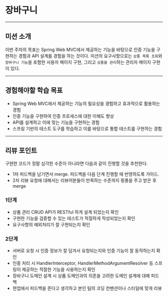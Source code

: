# 장바구니

---
## 미션 소개
이번 주차의 목표는 Spring Web MVC에서 제공하는 기능을 바탕으로 인증 기능을 구현하는 경험과 API 설계를 경험을 하는 것이다.
미션의 요구사항으로는 `상품 목록 조회`와 `장바구니 기능`을 포함한 사용자 페이지 구현, 그리고 `상품을 관리`하는 관리자 페이지 구현이 있다.

---
## 경험해야할 학습 목표
- Spring Web MVC에서 제공하는 기능의 필요성을 경험하고 효과적으로 활용하는 경험
- 인증 기능을 구현하여 인증 프로세스에 대한 이해도 향상
- API를 설계하고 이에 맞는 기능을 구현하는 경험
- 스프링 기반의 테스트 도구를 학습하고 이를 바탕으로 통합 테스트를 구현하는 경험

---
## 리뷰 포인트

구현한 코드가 정말 심각한 수준이 아니라면 다음과 같이 진행할 것을 추천한다.
* 1차 피드백을 남기면서 merge. 피드백을 다음 단계 진행할 때 반영하도록 가이드.
* 2차 리뷰 요청에 대해서는 리뷰어분들이 만족하는 수준까지 핑퐁을 주고 받은 후 merge

### 1단계
- 상품 관리 CRUD API가 RESTful 하게 설계 되었는지 확인
- 구현한 기능을 검증할 수 있는 테스트가 적절하게 작성되었는지 확인
- 요구사항의 예외처리가 잘 구현되는지 확인

### 2단계
- 서버로 요청 시 인증 정보가 잘 담겨서 요청되는지와 인증 기능이 잘 동작하는지 확인
- 인증 처리 시 HandlerInterceptor, HandlerMethodArgumentResolver 등 스프링이 제공하는 적절한 기능을 사용하는지 확인
- 장바구니 도메인 설계 시 상품 도메인과의 의존을 고려한 도메인 설계에 대해 피드백
- 현업에서 피드백을 준다고 생각하고 본인 팀의 코딩 컨벤션이나 스타일에 맞게 리뷰

